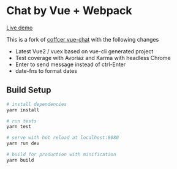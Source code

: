 # Chat by Vue + Webpack

[Live demo](https://dillon-sellars.github.io/vue-chat/dist/)

This is a fork of [coffcer vue-chat](https://github.com/Coffcer/vue-chat) with the following changes
* Latest Vue2 / vuex based on vue-cli generated project
* Test coverage with Avoriaz and Karma with headless Chrome
* Enter to send message instead of ctrl-Enter
* date-fns to format dates

## Build Setup

``` bash
# install dependencies
yarn install

# run tests
yarn test

# serve with hot reload at localhost:8080
yarn run dev

# build for production with minification
yarn build
```
